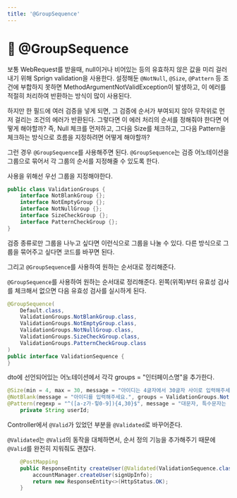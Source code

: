 ```yaml
---
title: '@GroupSequence'
---
```

# 🍃 @GroupSequence

보통 WebRequest를 받을때, null이거나 비어있는 등의 유효하지 않은 값을 미리 걸러내기 위해 Sprign validation을 사용한다. 설정해둔 `@NotNull`, `@Size`, `@Pattern` 등 조건에 부합하지 못하면 MethodArgumentNotValidException이 발생하고, 이 에러를 적절히 처리하여 반환하는 방식이 많이 사용된다.

하지만 한 필드에 여러 검증을 넣게 되면, 그 검증에 순서가 부여되지 않아 무작위로 먼저 걸리는 조건의 에러가 반환된다. 그렇다면 이 에러 처리의 순서를 정해줘야 한다면 어떻게 해야할까? 즉, Null 체크를 먼저하고, 그다음 Size를 체크하고, 그다음 Pattern을 체크하는 방식으로 흐름을 지정하려면 어떻게 해야할까?

그런 경우 `@GroupSequence`를 사용해주면 된다. `@GroupSequence`는 검증 어노테이션을 그룹으로 묶어서 각 그룹의 순서를 지정해줄 수 있도록 한다.

사용을 위해선 우선 그룹을 지정해야한다.

```java
public class ValidationGroups {
    interface NotBlankGroup {};
    interface NotEmptyGroup {};
    interface NotNullGroup {};
    interface SizeCheckGroup {};
    interface PatternCheckGroup {};
}
```

검증 종류로만 그룹을 나누고 싶다면 이런식으로 그룹을 나눌 수 있다. 다른 방식으로 그룹을 묶어주고 싶다면 코드를 바꾸면 된다.

그리고 `@GroupSequence`를 사용하여 원하는 순서대로 정리해준다.

`@GroupSequence`를 사용하여 원하는 순서대로 정리해준다.
왼쪽(위쪽)부터 유효성 검사를 체크해서 없으면 다음 유효성 검사를 실시하게 된다.

```java
@GroupSequence(
    Default.class,
    ValidationGroups.NotBlankGroup.class,
    ValidationGroups.NotEmptyGroup.class,
    ValidationGroups.NotNullGroup.class,
    ValidationGroups.SizeCheckGroup.class,
    ValidationGroups.PatternCheckGroup.class
)
public interface ValidationSequence {
}
```

dto에 선언되어있는 어노테이션에서 각각 groups = "인터페이스명"을 추가한다.

```java
@Size(min = 4, max = 30, message = "아이디는 4글자에서 30글자 사이로 입력해주세요.", groups = ValidationGroups.SizeCheckGroup.class)
@NotBlank(message = "아이디를 입력해주세요.", groups = ValidationGroups.NotNullGroup.class)
@Pattern(regexp = "^([a-z가-힣0-9]){4,30}$", message = "대문자, 특수문자는 입력할 수 없습니다.", groups = ValidationGroups.PatternCheckGroup.class)
    private String userId;
```

Controller에서 `@Valid`가 있었던 부분을 `@Validated`로 바꾸어준다.

`@Validated`는 `@Valid`의 동작을 대체하면서, 순서 정의 기능을 추가해주기 때문에 `@Valid`를 완전히 지워줘도 괜찮다.

```java
    @PostMapping
    public ResponseEntity createUser(@Validated(ValidationSequence.class) @RequestBody User signUpInfo) {
        accountManager.createUser(signUpInfo);
        return new ResponseEntity<>(HttpStatus.OK);
    }
```
